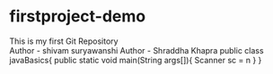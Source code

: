 # firstproject-demo
This is my first Git Repository
<br>
Author - shivam suryawanshi
Author - Shraddha Khapra
public class javaBasics{
  public static void main(String args[]){
    Scanner sc = n
  }
}
